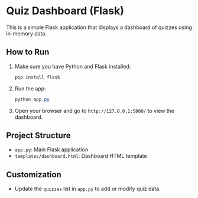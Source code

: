 # Quiz Dashboard (Flask)

This is a simple Flask application that displays a dashboard of quizzes using in-memory data.

## How to Run

1. Make sure you have Python and Flask installed:
   ```powershell
   pip install flask
   ```
2. Run the app:
   ```powershell
   python app.py
   ```
3. Open your browser and go to `http://127.0.0.1:5000/` to view the dashboard.

## Project Structure
- `app.py`: Main Flask application
- `templates/dashboard.html`: Dashboard HTML template

## Customization
- Update the `quizzes` list in `app.py` to add or modify quiz data.
